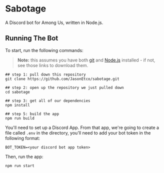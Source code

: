 # Sabotage

A Discord bot for Among Us, written in Node.js.

## Running The Bot

To start, run the following commands: 

> **Note:** this assumes you have both [git](https://git-scm.com/) and [Node.js](https://nodejs.org/en/) installed - if not, see those links to download them.

```
## step 1: pull down this repository
git clone https://github.com/JasonEtco/sabotage.git

## step 2: open up the repository we just pulled down
cd sabotage

## step 3: get all of our dependencies
npm install

## step 5: build the app
npm run build
```

You'll need to set up a Discord App. From that app, we're going to create a file called `.env` in the directory, you'll need to add your bot token in the following format:

```
BOT_TOKEN=<your discord bot app token>
```

Then, run the app:

```
npm run start
```
